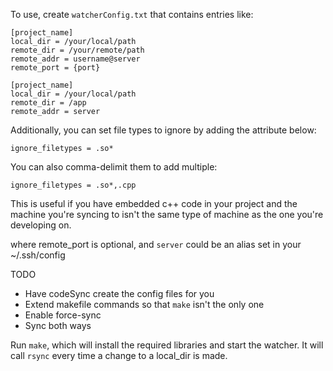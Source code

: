 To use, create `watcherConfig.txt` that contains entries like:

    [project_name]
    local_dir = /your/local/path
    remote_dir = /your/remote/path
    remote_addr = username@server
    remote_port = {port}
    
    [project_name]
    local_dir = /your/local/path
    remote_dir = /app
    remote_addr = server

Additionally, you can set file types to ignore by adding the attribute below:

`ignore_filetypes = .so*`

You can also comma-delimit them to add multiple:

`ignore_filetypes = .so*,.cpp`

This is useful if you have embedded c++ code in your project and the machine you're syncing to isn't the same type of machine as the one you're developing on.

where remote_port is optional, and `server` could be an alias set in your ~/.ssh/config

TODO

* Have codeSync create the config files for you
* Extend makefile commands so that `make` isn't the only one
* Enable force-sync
* Sync both ways

Run `make`, which will install the required libraries and start the watcher. It will call `rsync` every time a change to a local_dir is made.
